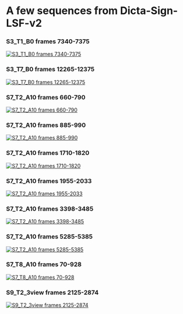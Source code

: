 # A few sequences from Dicta-Sign-LSF-v2

### S3_T1_B0 frames 7340-7375
[![S3_T1_B0 frames 7340-7375](https://img.youtube.com/vi/nrVO0d5Ehx8/0.jpg)](https://www.youtube.com/watch?v=nrVO0d5Ehx8)

### S3_T7_B0 frames 12265-12375
[![S3_T7_B0 frames 12265-12375](https://img.youtube.com/vi/klsos6gcCB8/0.jpg)](https://www.youtube.com/watch?v=klsos6gcCB8)

### S7_T2_A10 frames 660-790
[![S7_T2_A10 frames 660-790](https://img.youtube.com/vi/Zz94-JsISFw/0.jpg)](https://www.youtube.com/watch?v=Zz94-JsISFw)

### S7_T2_A10 frames 885-990
[![S7_T2_A10 frames 885-990](https://img.youtube.com/vi/R-xw_Uflr6U/0.jpg)](https://www.youtube.com/watch?v=R-xw_Uflr6U)

### S7_T2_A10 frames 1710-1820
[![S7_T2_A10 frames 1710-1820](https://img.youtube.com/vi/dCWnwHQaVIM/0.jpg)](https://www.youtube.com/watch?v=dCWnwHQaVIM)

### S7_T2_A10 frames 1955-2033
[![S7_T2_A10 frames 1955-2033](https://img.youtube.com/vi/NEdSGjnkWhg/0.jpg)](https://www.youtube.com/watch?v=NEdSGjnkWhg)

### S7_T2_A10 frames 3398-3485
[![S7_T2_A10 frames 3398-3485](https://img.youtube.com/vi/DYFzHmiqvkY/0.jpg)](https://www.youtube.com/watch?v=DYFzHmiqvkY)

### S7_T2_A10 frames 5285-5385
[![S7_T2_A10 frames 5285-5385](https://img.youtube.com/vi/purfDE9ipiA/0.jpg)](https://www.youtube.com/watch?v=purfDE9ipiA)

### S7_T8_A10 frames 70-928
[![S7_T8_A10 frames 70-928](https://img.youtube.com/vi/YiaaWtqUcP0/0.jpg)](https://www.youtube.com/watch?v=YiaaWtqUcP0)

### S9_T2_3view frames 2125-2874
[![S9_T2_3view frames 2125-2874](https://img.youtube.com/vi/F0zModvs0TE/0.jpg)](https://www.youtube.com/watch?v=F0zModvs0TE)
